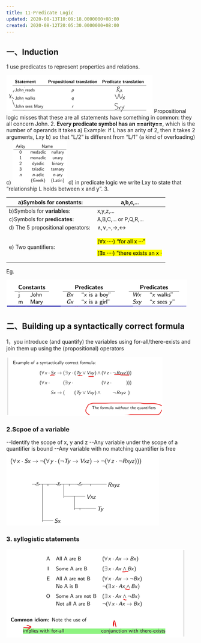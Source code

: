 ```yaml
---
title: 11-Predicate Logic
updated: 2020-08-13T10:09:18.0000000+08:00
created: 2020-08-12T20:05:30.0000000+08:00
---
```


## 一、Induction
1 use predicates to represent properties and relations.

![image1](../../assets/0cfdff84a6ff46148a4ca88c05ff97a8.png)
Propositional logic misses that these are all statements have something in common: they all concern John.
2\. **Every predicate symbol has an ==arity==**, which is the number of operands it takes
a\) Example: if L has an arity of 2, then it takes 2 arguments, Lxy
b\) so that “L/2” is diﬀerent from “L/1” (a kind of overloading)
c\)
![image2](../../assets/589b091cd4e140068f76f4dd501b9397.png)
d\) in predicate logic we write Lxy to state that “relationship L holds between x and y”.
3\.
<table>
<colgroup>
<col style="width: 55%" />
<col style="width: 44%" />
</colgroup>
<thead>
<tr class="header">
<th>a)Symbols for <strong>constants</strong>:</th>
<th>a,b,c,...</th>
</tr>
</thead>
<tbody>
<tr class="odd">
<td>b)Symbols for <strong>variables</strong>:</td>
<td>x,y,z,...</td>
</tr>
<tr class="even">
<td>c)Symbols for <strong>predicates</strong>:</td>
<td>A,B,C,... or P,Q,R,...</td>
</tr>
<tr class="odd">
<td>d) The 5 propositional operators:</td>
<td>∧,∨,¬,→,↔︎</td>
</tr>
<tr class="even">
<td>e) Two quantiﬁers:</td>
<td><p><mark>(∀x ····) “for all x ···”</mark></p>
<p><mark>(∃x ····) “there exists an x ·</mark></p></td>
</tr>
</tbody>
</table>
Eg.

![image3](../../assets/61a4ef0504a24e14a3c586ea226891ce.png)
## 
## 二、Building up a syntactically correct formula
1，you introduce (and quantify) the variables using for-all/there-exists and join them up using the (propositional) operators

![image4](../../assets/191337c2110044c18a079a5d2517f31f.png)
### 2.Scpoe of a variable
--Identify the scope of x, y and z
--Any variable under the scope of a quantifier is bound
--Any variable with no matching quantifier is free
![image5](../../assets/826f653f0c7c44b28a7ee106cd768d33.png)
### 3. syllogistic statements
![image6](../../assets/05a56f748c92425d9316873e6874b75f.png)

